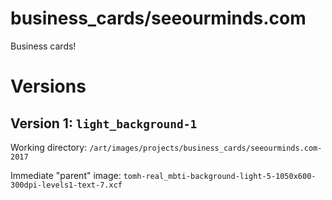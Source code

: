 
# business_cards/seeourminds.com

Business cards!

# Versions

## Version 1: `light_background-1`

Working directory: `/art/images/projects/business_cards/seeourminds.com-2017`

Immediate "parent" image: `tomh-real_mbti-background-light-5-1050x600-300dpi-levels1-text-7.xcf`


